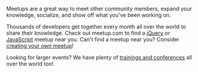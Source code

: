 <script>{
	"title": "jQuery Meetups"
}</script>

Meetups are a great way to meet other community members, expand your knowledge,
socialize, and show off what you've been working on.

Thousands of developers get together every month all over the world to share
their knowledge. Check out meetup.com to find a [jQuery](https://jquery.meetup.com/)
or [JavaScript](https://javascript.meetup.com/) meetup near you. Can't find a
meetup near you? Consider [creating your own meetup](https://www.meetup.com/create/)!

Looking for larger events? We have plenty of
[trainings and conferences](https://events.jquery.org/) all over the world too!
